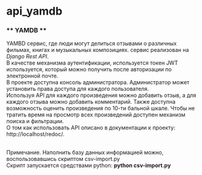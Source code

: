 # api_yamdb

### ** YAMDB **
YAMBD сервис, где люди могут делиться отзывами о различных фильмах, книгах и музыкальных композициях.
сервис реализован на _Django Rest API_.
<br> В качестве механизма аутентификации, используется токен JWT используется, который можно получить после авторизации по электронной почте.
<br> В проекте доступна консоль администратора. Администратор может установить права доступа для каждого пользователя.
<br> Используя API для каждого произведения можно добавить отзыв, а для каждого отзыва можно добавить комментарий. Также доступна возможность оценить произведения по 10-ти бальной шкале. Чтобы не тратить время на просмотр всех произведений доступен механизм поиска и фильтрации.
<br> О том как использовать API описано в документации к проекту: http://localhost/redoc/.

<br> Примечание. Наполнить базу данных информацией можно, воспользовавшись скриптом csv-import.py 
<br> Скрипт запускается средствами python: __python csv-import.py__
